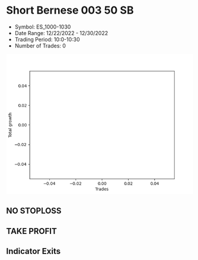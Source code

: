 # Short Bernese 003 50 SB 
- Symbol: ES_1000-1030
- Date Range: 12/22/2022 - 12/30/2022
- Trading Period: 10:0-10:30
- Number of Trades: 0

![Plot](ShortBernese00350SBES_1000-1030.png)
## NO STOPLOSS














## TAKE PROFIT











## Indicator Exits

